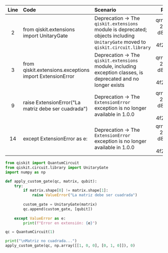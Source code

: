 | Line | Code | Scenario | Reference | Artifact | Refactoring |   
| :--: | :--- | :------- | :-------: | :------- | :---------- | 
| 2 | from qiskit.extensions import UnitaryGate | Deprecation -> The `qiskit.extensions` module is deprecated; objects including `UnitaryGate` moved to `qiskit.circuit.library` | qrn_tax_ddbb-25d237ef-d80c-4d14-a373-4f2bc5ec75ef | qiskit.extensions.UnitaryGate | from qiskit.circuit.library import UnitaryGate | 
| 3 | from qiskit.extensions.exceptions import ExtensionError | Deprecation -> The `qiskit.extensions` module, including exception classes, is deprecated and no longer exists | qrn_tax_ddbb-25d237ef-d80c-4d14-a373-4f2bc5ec75ef | qiskit.extensions.exceptions.ExtensionError |  | 
| 9 |             raise ExtensionError("La matriz debe ser cuadrada") | Deprecation -> The `ExtensionError` exception is no longer available in 1.0.0 | qrn_tax_ddbb-25d237ef-d80c-4d14-a373-4f2bc5ec75ef | ExtensionError | raise ValueError("La matriz debe ser cuadrada") | 
| 14 |     except ExtensionError as e: | Deprecation -> The `ExtensionError` exception is no longer available in 1.0.0 | qrn_tax_ddbb-25d237ef-d80c-4d14-a373-4f2bc5ec75ef | ExtensionError | except ValueError as e: | 


```python
from qiskit import QuantumCircuit
from qiskit.circuit.library import UnitaryGate
import numpy as np

def apply_custom_gate(qc, matrix, qubit):
    try:
        if matrix.shape[0] != matrix.shape[1]:
            raise ValueError("La matriz debe ser cuadrada")
            
        custom_gate = UnitaryGate(matrix)
        qc.append(custom_gate, [qubit])
        
    except ValueError as e:
        print(f"Error en extensión: {e}")

qc = QuantumCircuit(1)

print("\nMatriz no cuadrada...")
apply_custom_gate(qc, np.array([[1, 0, 0], [0, 1, 0]]), 0)
```